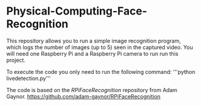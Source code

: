 # Physical-Computing-Face-Recognition

This repository allows you to run a simple image recognition program, which logs the number of images (up to 5) seen in the captured video.
You will need one Raspberry Pi and a Raspberry Pi camera to run run this project.

To execute the code you only need to run the following command:
'''python livedetection.py'''

The code is based on the *RPiFaceRecognition* repository from Adam Gaynor.
https://github.com/adam-gaynor/RPiFaceRecognition